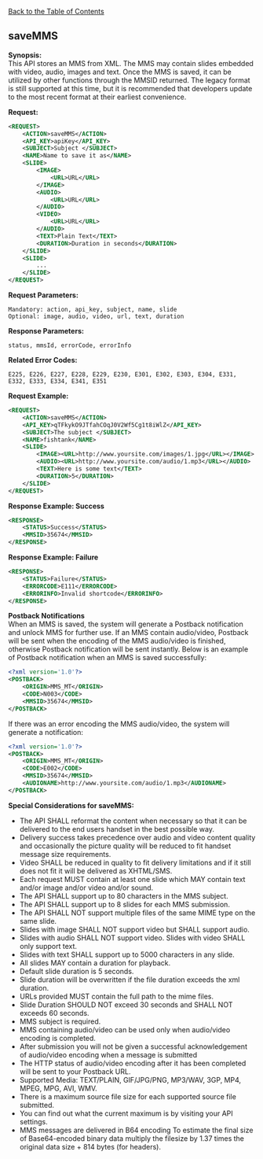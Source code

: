 [Back to the Table of Contents](/1.3/README.md)

## saveMMS

__Synopsis:__  
This API stores an MMS from XML. The MMS may contain slides embedded with video, audio, images and text. Once the MMS is saved, it can be utilized by other functions through the MMSID returned. The legacy format is still supported at this time, but it is recommended that developers update to the most recent format at their earliest convenience.

__Request:__
```xml
<REQUEST>
    <ACTION>saveMMS</ACTION>
    <API_KEY>apiKey</API_KEY>
    <SUBJECT>Subject </SUBJECT>
    <NAME>Name to save it as</NAME>
    <SLIDE>
        <IMAGE>
            <URL>URL</URL> 
        </IMAGE>
        <AUDIO>
            <URL>URL</URL>
        </AUDIO>
        <VIDEO>
            <URL>URL</URL>
        </AUDIO>
        <TEXT>Plain Text</TEXT>
        <DURATION>Duration in seconds</DURATION>
    </SLIDE>
    <SLIDE>
        ...
    </SLIDE>
</REQUEST>
```

__Request Parameters:__

    Mandatory: action, api_key, subject, name, slide
    Optional: image, audio, video, url, text, duration

__Response Parameters:__

    status, mmsId, errorCode, errorInfo

__Related Error Codes:__

    E225, E226, E227, E228, E229, E230, E301, E302, E303, E304, E331, E332, E333, E334, E341, E351

__Request Example:__
```xml
<REQUEST>
    <ACTION>saveMMS</ACTION>
    <API_KEY>qTFkykO9JTfahCOqJ0V2Wf5Cg1t8iWlZ</API_KEY>
    <SUBJECT>The subject </SUBJECT>
    <NAME>fishtank</NAME>
    <SLIDE>
        <IMAGE><URL>http://www.yoursite.com/images/1.jpg</URL></IMAGE>
        <AUDIO><URL>http://www.yoursite.com/audio/1.mp3</URL></AUDIO>
        <TEXT>Here is some text</TEXT>
        <DURATION>5</DURATION>
    </SLIDE>
</REQUEST>
```

__Response Example: Success__
```xml
<RESPONSE>
    <STATUS>Success</STATUS>
    <MMSID>35674</MMSID>
</RESPONSE>
```

__Response Example: Failure__
```xml
<RESPONSE>
    <STATUS>Failure</STATUS>
    <ERRORCODE>E111</ERRORCODE>
    <ERRORINFO>Invalid shortcode</ERRORINFO>
</RESPONSE>
```

__Postback Notifications__  
When an MMS is saved, the system will generate a Postback notification and unlock MMS for further use. If an MMS contain audio/video, Postback will be sent when the encoding of the MMS audio/video is finished, otherwise Postback notification will be sent instantly. Below is an example of Postback notification when an MMS is saved successfully:

```xml
<?xml version='1.0'?>
<POSTBACK>
    <ORIGIN>MMS_MT</ORIGIN>
    <CODE>N003</CODE>
    <MMSID>35674</MMSID>
</POSTBACK>
```

If there was an error encoding the MMS audio/video, the system will generate a notification:
```xml
<?xml version='1.0'?>
<POSTBACK>
    <ORIGIN>MMS_MT</ORIGIN>
    <CODE>E002</CODE>
    <MMSID>35674</MMSID>
    <AUDIONAME>http://www.yoursite.com/audio/1.mp3</AUDIONAME>
</POSTBACK>
```

__Special Considerations for saveMMS:__  
* The API SHALL reformat the content when necessary so that it can be delivered to the end users handset in the best 
possible way.
* Delivery success takes precedence over audio and video content quality and occasionally the picture quality
will be reduced to fit handset message size requirements.
* Video SHALL be reduced in quality to fit delivery limitations and if it still does not fit it will be delivered as XHTML/SMS.
* Each request MUST contain at least one slide which MAY contain text and/or image and/or video and/or sound.
* The API SHALL support up to 80 characters in the MMS subject.
* The API SHALL support up to 8 slides for each MMS submission.
* The API SHALL NOT support multiple files of the same MIME type on the same slide.
* Slides with image SHALL NOT support video but SHALL support audio.
* Slides with audio SHALL NOT support video. Slides with video SHALL only support text.
* Slides with text SHALL support up to 5000 characters in any slide.
* All slides MAY contain a duration for playback.
* Default slide duration is 5 seconds.
* Slide duration will be overwritten if the file duration exceeds the xml duration.
* URLs provided MUST contain the full path to the mime files.
* Slide Duration SHOULD NOT exceed 30 seconds and SHALL NOT exceeds 60 seconds.
* MMS subject is required. 
* MMS containing audio/video can be used only when audio/video encoding is completed.
* After submission you will not be given a successful acknowledgement of audio/video encoding when a message is submitted
* The HTTP status of audio/video encoding after it has been completed will be sent to your Postback URL.
* Supported Media: TEXT/PLAIN, GIF/JPG/PNG, MP3/WAV, 3GP, MP4, MPEG, MPG, AVI, WMV.
* There is a maximum source file size for each supported source file submitted.
* You can find out what the current maximum is by visiting your API settings.
* MMS messages are delivered in B64 encoding To estimate the final size of Base64-encoded binary data multiply the filesize by 1.37 times the original data size + 814 bytes (for headers). 
